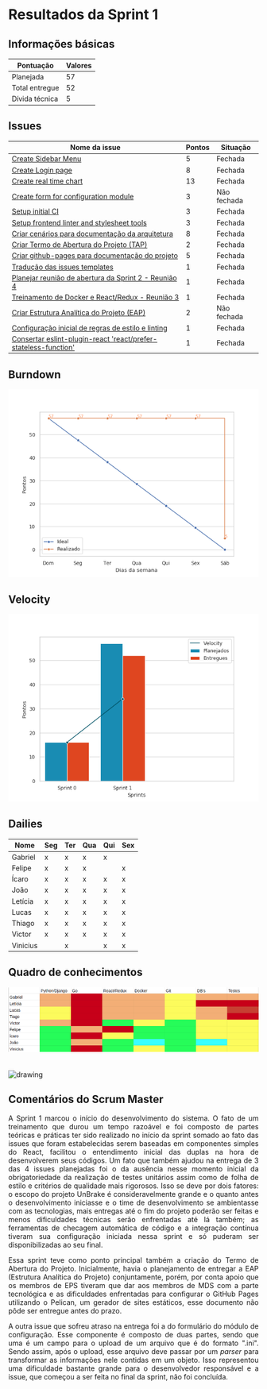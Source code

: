 # Resultados da Sprint 1  

## Informações básicas

|Pontuação|Valores|
|-----|-----|
|Planejada|57|
|Total entregue|52|
|Dívida técnica|5|


## Issues

|Nome da issue|Pontos|Situação|
|-----|-----|----|
|[Create Sidebar Menu](https://github.com/fga-eps-mds/2019.1-unbrake/issues/7)|5|Fechada|
|[Create Login page](https://github.com/fga-eps-mds/2019.1-unbrake/issues/8)|8|Fechada|
|[Create real time chart](https://github.com/fga-eps-mds/2019.1-unbrake/issues/11)|13|Fechada|
|[Create form for configuration module](https://github.com/fga-eps-mds/2019.1-unbrake/issues/9)|3|Não fechada|
|[Setup initial CI](https://github.com/fga-eps-mds/2019.1-unbrake/issues/13)|3|Fechada|
|[Setup frontend linter and stylesheet tools](https://github.com/fga-eps-mds/2019.1-unbrake/issues/18)|3|Fechada|
|[Criar cenários para documentação da arquitetura](https://github.com/fga-eps-mds/2019.1-unbrake/issues/20)|8|Fechada|
|[Criar Termo de Abertura do Projeto (TAP)](https://github.com/fga-eps-mds/2019.1-unbrake/issues/22)|2|Fechada|
|[Criar github-pages para documentação do projeto](https://github.com/fga-eps-mds/2019.1-unbrake/issues/24)|5|Fechada|
|[Tradução das issues templates](https://github.com/fga-eps-mds/2019.1-unbrake/issues/25)|1|Fechada|
|[Planejar reunião de abertura da Sprint 2 - Reunião 4](https://github.com/fga-eps-mds/2019.1-unbrake/issues/27)|1|Fechada|
|[Treinamento de Docker e React/Redux - Reunião 3](https://github.com/fga-eps-mds/2019.1-unbrake/issues/28)|1|Fechada|
|[Criar Estrutura Analítica do Projeto (EAP)](https://github.com/fga-eps-mds/2019.1-unbrake/issues/29)|2|Não fechada|
|[Configuração inicial de regras de estilo e linting](https://github.com/fga-eps-mds/2019.1-unbrake/issues/30)|1|Fechada|
|[Consertar eslint-plugin-react 'react/prefer-stateless-function'](https://github.com/fga-eps-mds/2019.1-unbrake/issues/35)|1|Fechada|


## Burndown
![sprint_1](images/sprint1.png)

## Velocity
![velocity_1](images/velocity1.png)

## Dailies
|Nome| Seg| Ter| Qua| Qui| Sex|
|-|----|----|----|----|----| 
|Gabriel|x|x|x|x||
|Felipe|x|x|x||x|
|Ícaro|x|x|x|x|x|
|João|x|x|x|x|x|
|Letícia|x|x|x|x|x|
|Lucas|x|x|x|x|x|
|Thiago|x|x|x|x|x|
|Victor|x|x|x|x|x|
|Vinicius||x||x|x|

## Quadro de conhecimentos

![conhecimento1](images/conhecimento1.png)
</br>
</br>
</br>
<img src="../images/legenda.png" alt="drawing" style="width:400px;"/>



## Comentários do Scrum Master

<p align="justify">
A Sprint 1 marcou o início do desenvolvimento do sistema. O fato de um treinamento que durou um tempo razoável e foi composto de partes teóricas e práticas ter sido realizado no início da sprint somado ao fato das issues que foram estabelecidas serem baseadas em componentes simples do React, facilitou o entendimento inicial das duplas na hora de desenvolverem seus códigos. Um fato que também ajudou na entrega de 3 das 4 issues planejadas foi o da ausência nesse momento inicial da obrigatoriedade da realização de testes unitários assim como de folha de estilo e critérios de qualidade mais rigorosos. Isso se deve por dois fatores: o escopo do projeto UnBrake é consideravelmente grande e o quanto antes o desenvolvimento iniciasse e o time de desenvolvimento se ambientasse com as tecnologias, mais entregas até o fim do projeto poderão ser feitas e menos dificuldades técnicas serão enfrentadas até lá também; as ferramentas de checagem automática de código e a integração contínua tiveram sua configuração iniciada nessa sprint e só puderam ser disponibilizadas ao seu final.
</p>
<p align="justify">
Essa sprint teve como ponto principal também a criação do Termo de Abertura do Projeto. Inicialmente, havia o planejamento de entregar a EAP (Estrutura Analítica do Projeto) conjuntamente, porém, por conta apoio que os membros de EPS tiveram que dar aos membros de MDS com a parte tecnológica e as dificuldades enfrentadas para configurar o GitHub Pages utilizando o Pelican, um gerador de sites estáticos, esse documento não pôde ser entregue antes do prazo.
</p>


<p align="justify">
A outra issue que sofreu atraso na entrega foi a do formulário do módulo de configuração. Esse componente é composto de duas partes, sendo que uma é um campo para o upload de um arquivo que é do formato ".ini". Sendo assim, após o upload, esse arquivo deve passar por um <i>parser</i> para transformar as informações nele contidas em um objeto. Isso representou uma dificuldade bastante grande para o desenvolvedor responsável e a issue, que começou a ser feita no final da sprint, não foi concluída.
</p>


